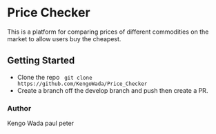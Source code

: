 # Price Checker
This is a platform for comparing prices of different commodities on the market to allow users buy the cheapest.

## Getting Started
* Clone the repo
``` git clone https://github.com/KengoWada/Price_Checker```
* Create a branch off the develop branch and push then create a PR.

### Author
Kengo Wada
paul peter
